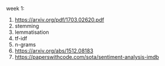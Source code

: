week 1:

1. https://arxiv.org/pdf/1703.02620.pdf
2. stemming
3. lemmatisation
4. tf-idf
5. n-grams
6. https://arxiv.org/abs/1512.08183
7. https://paperswithcode.com/sota/sentiment-analysis-imdb
